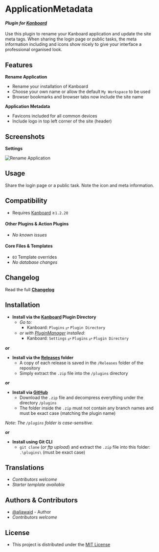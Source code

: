 # ApplicationMetadata

#### _Plugin for [Kanboard](https://github.com/fguillot/kanboard "Kanboard - Kanban Project Management Software")_

Use this plugin to rename your Kanboard application and update the site meta tags. When sharing the login page or public tasks, the meta information including and icons show nicely to give your interface a professional organised look.


Features
-------------

**Rename Application**
- Rename your installation of Kanboard
 - Choose your own name or allow the default `My Workspace` to be used
 - Browser bookmarks and browser tabs now include the site name

**Application Metadata**
- Favicons included for all common devices
- Include logo in top left corner of the site (header)


Screenshots
----------

**Settings**  

![Rename Application](../master/Screenshots/screenshot-settings.png "Settings")


Usage
-------------

Share the login page or a public task. Note the icon and meta information.


Compatibility
-------------

- Requires [Kanboard](https://github.com/fguillot/kanboard "Kanboard - Kanban Project Management Software") ≥`1.2.20`

#### Other Plugins & Action Plugins
- _No known issues_
#### Core Files & Templates
- `03` Template overrides
- _No database changes_


Changelog
---------

Read the full [**Changelog**](../master/changelog.md "See changes")
 

Installation
------------

- **Install via the [Kanboard](https://github.com/fguillot/kanboard "Kanboard - Kanban Project Management Software") Plugin Directory**
  - _Go to:_
    - Kanboard: `Plugins` &#10562; `Plugin Directory`
  - _or with [PluginManager](https://github.com/aljawaid/PluginManager) installed:_
    - Kanboard: `Settings` &#10562; `Plugins` &#10562; `Plugin Directory`

**_or_**

- **Install via the [Releases](../master/Releases/ "A copy of each release is saved in the folder") folder**
  - A copy of each release is saved in the `/Releases` folder of the repository
  - Simply extract the `.zip` file into the `/plugins` directory

**_or_**

- **Install via [GitHub](https://github.com/aljawaid "Find the correct plugin from the list of repositories")**
  - Download the `.zip` file and decompress everything under the directory `/plugins`
  - The folder inside the `.zip` must not contain any branch names and must be exact case (matching the plugin name)

_Note: The `/plugins` folder is case-sensitive._

**_or_**

- **Install using Git CLI**
  - `git clone` (_or ftp upload_) and extract the `.zip` file into this folder: `.\plugins\` (must be exact case)


Translations
------------

- _Contributors welcome_
- _Starter template available_

Authors & Contributors
----------------------

- [@aljawaid](https://github.com/aljawaid) - Author
- _Contributors welcome_


License
-------
- This project is distributed under the [MIT License](../master/LICENSE "Read The MIT license")
